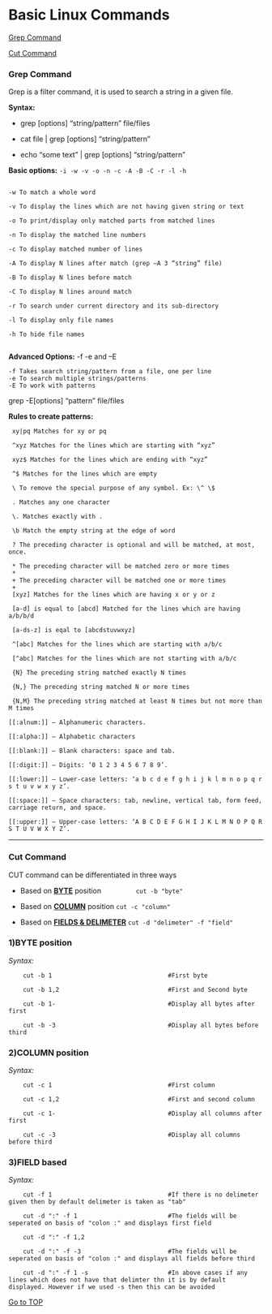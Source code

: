 
# Basic Linux Commands

[Grep Command](https://github.com/nambinayagan/rhcsa_exam/blob/main/README.md#grep-command "Grep Command")

[Cut Command](https://github.com/nambinayagan/rhcsa_exam/blob/main/README.md#cut-command "Cut Command")

### Grep Command
 Grep is a filter command, it is used to search a string in a given file.
 
 
 **Syntax:**
 
- grep [options] “string/pattern” file/files
	
- cat file | grep [options] “string/pattern”
	
- echo “some text” | grep [options] “string/pattern”
	

 **Basic options:** ```-i -w -v -o -n -c -A -B -C -r -l -h```

 
 ``` -i To ignore case for matching/searching
 
 -w To match a whole word
  
 -v To display the lines which are not having given string or text
 
 -o To print/display only matched parts from matched lines
 
 -n To display the matched line numbers
 
 -c To display matched number of lines
 
 -A To display N lines after match (grep –A 3 “string” file)
 
 -B To display N lines before match
 
 -C To display N lines around match
 
 -r To search under current directory and its sub-directory
 
 -l To display only file names
 
 -h To hide file names
 
 
 ```

 
 **Advanced Options:** -f -e and –E
 
 ```
 -f Takes search string/pattern from a file, one per line
 -e To search multiple strings/patterns 
 -E To work with patterns
 ```
 
 grep -E[options] “pattern” file/files
 
**Rules to create patterns:**

	 xy|pq Matches for xy or pq

	 ^xyz Matches for the lines which are starting with “xyz”

	 xyz$ Matches for the lines which are ending with “xyz”

	 ^$ Matches for the lines which are empty

	 \ To remove the special purpose of any symbol. Ex: \^ \$

	 . Matches any one character

	 \. Matches exactly with .

	 \b Match the empty string at the edge of word

	 ? The preceding character is optional and will be matched, at most, once.

	 * The preceding character will be matched zero or more times
	 * 
	 + The preceding character will be matched one or more times
	 + 
	 [xyz] Matches for the lines which are having x or y or z

	 [a-d] is equal to [abcd] Matched for the lines which are having a/b/b/d

	 [a-ds-z] is eqal to [abcdstuvwxyz]

	 ^[abc] Matches for the lines which are starting with a/b/c

	 [^abc] Matches for the lines which are not starting with a/b/c

	 {N} The preceding string matched exactly N times

	 {N,} The preceding string matched N or more times

	 {N,M} The preceding string matched at least N times but not more than M times

	[[:alnum:]] – Alphanumeric characters.

	[[:alpha:]] – Alphabetic characters

	[[:blank:]] – Blank characters: space and tab.

	[[:digit:]] – Digits: ‘0 1 2 3 4 5 6 7 8 9’.

	[[:lower:]] – Lower-case letters: ‘a b c d e f g h i j k l m n o p q r s t u v w x y z’.

	[[:space:]] – Space characters: tab, newline, vertical tab, form feed, carriage return, and space.

	[[:upper:]] – Upper-case letters: ‘A B C D E F G H I J K L M N O P Q R S T U V W X Y Z’.


___


### Cut Command

CUT command can be differentiated in three ways

- Based on [**BYTE**](https://github.com/nambinayagan/rhcsa_exam/blob/main/README.md#1byte-position) position   `         cut -b "byte"`

- Based on [**COLUMN**](https://github.com/nambinayagan/rhcsa_exam/blob/main/README.md#2column-position) position          `cut -c "column"`

- Based on [**FIELDS & DELIMETER**](https://github.com/nambinayagan/rhcsa_exam/blob/main/README.md#3field-based)        `cut -d "delimeter" -f "field"`



### 1)BYTE position

_Syntax:_

        cut -b 1                                #First byte

        cut -b 1,2                              #First and Second byte

        cut -b 1-                               #Display all bytes after first

        cut -b -3                               #Display all bytes before third


### 2)COLUMN position


_Syntax:_

        cut -c 1                                #First column

        cut -c 1,2                              #First and second column

        cut -c 1-                               #Display all columns after first

        cut -c -3                               #Display all columns before third



### 3)FIELD based


_Syntax:_

        cut -f 1                                #If there is no delimeter given then by default delimeter is taken as "tab"

        cut -d ":" -f 1                         #The fields will be seperated on basis of "colon :" and displays first field

        cut -d ":" -f 1,2

        cut -d ":" -f -3                        #The fields will be seperated on basis of "colon :" and displays all fields before third

        cut -d ":" -f 1 -s                      #In above cases if any lines which does not have that delimter thn it is by default displayed. However if we used -s then this can be avoided

[Go to TOP](https://github.com/nambinayagan/rhcsa_exam#basic-linux-commands "Basic Linux Commands")
